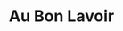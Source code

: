 ---
title: "Au Bon Lavoir"
url: /orleans/au-bon-lavoir-rue-de-la-porte-saint-jean/
shop: Wäscherei
---